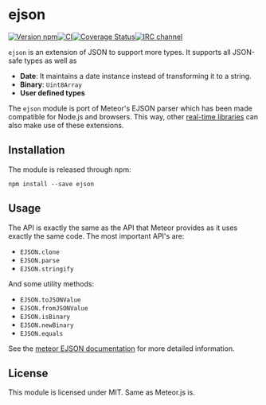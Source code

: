 # ejson

[![Version npm](https://img.shields.io/npm/v/ejson.svg?style=flat-square)](https://www.npmjs.com/package/ejson)[![CI](https://img.shields.io/github/actions/workflow/status/primus/ejson/ci.yml?branch=master&label=CI&style=flat-square)](https://github.com/primus/ejson/actions?query=workflow%3ACI+branch%3Amaster)[![Coverage Status](https://img.shields.io/coveralls/primus/ejson/master.svg?style=flat-square)](https://coveralls.io/r/primus/ejson?branch=master)[![IRC channel](https://img.shields.io/badge/IRC-irc.freenode.net%23primus-00a8ff.svg?style=flat-square)](https://webchat.freenode.net/?channels=primus)

`ejson` is an extension of JSON to support more types. It supports all JSON-safe
types as well as

- **Date**: It maintains a date instance instead of transforming it to a string.
- **Binary**: `Uint8Array`
- **User defined types**

The `ejson` module is port of Meteor's EJSON parser which has been made
compatible for Node.js and browsers. This way, other
[real-time libraries](https://github.com/primus/primus) can also make use of
these extensions.

## Installation

The module is released through npm:

```
npm install --save ejson
```

## Usage

The API is exactly the same as the API that Meteor provides as it uses exactly
the same code. The most important API's are:

- `EJSON.clone`
- `EJSON.parse`
- `EJSON.stringify`

And some utility methods:

- `EJSON.toJSONValue`
- `EJSON.fromJSONValue`
- `EJSON.isBinary`
- `EJSON.newBinary`
- `EJSON.equals`

See the [meteor EJSON documentation](https://docs.meteor.com/#ejson) for more
detailed information.

## License

This module is licensed under MIT. Same as Meteor.js is.
